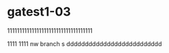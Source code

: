 # gatest1-03
11111111111111111111111111111111111

1111
1111
 nw branch
s
dddddddddddddddddddddddddd
